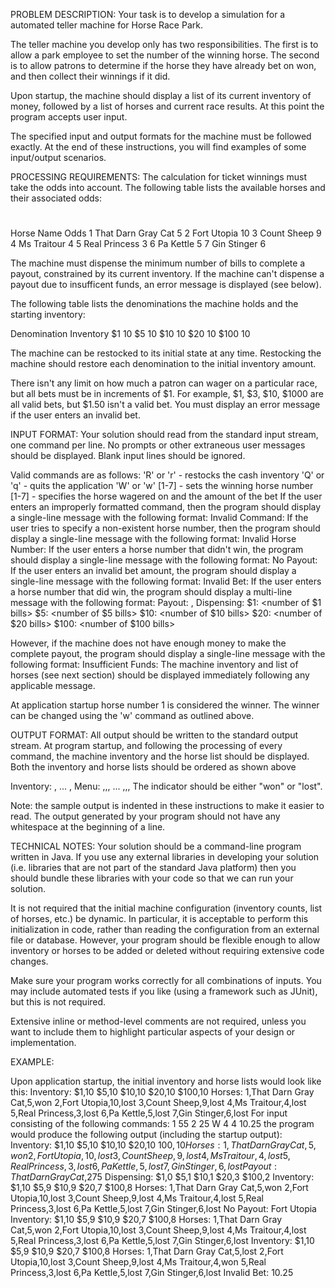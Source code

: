 PROBLEM DESCRIPTION:
Your task is to develop a simulation for a automated teller machine for Horse Race Park.

The teller machine you develop only has two responsibilities. The first is to allow a park employee to set the number of the winning horse. The second is to allow patrons to determine if the horse they have already bet on won, and then collect their winnings if it did.

Upon startup, the machine should display a list of its current inventory of money, followed by a list of horses and current race results. At this point the program accepts user input.

The specified input and output formats for the machine must be followed exactly.  At the end of these instructions, you will find examples of some input/output scenarios.

PROCESSING REQUIREMENTS:
The calculation for ticket winnings must take the odds into account. The following table lists the available horses and their associated odds:

#
Horse Name
Odds
1
That Darn Gray Cat
5
2
Fort Utopia
10
3
Count Sheep
9
4
Ms Traitour
4
5
Real Princess
3
6
Pa Kettle
5
7
Gin Stinger
6

The machine must dispense the minimum number of bills to complete a payout, constrained by its current inventory. If the machine can't dispense a payout due to insufficent funds, an error message is displayed (see below).

The following table lists the denominations the machine holds and the starting inventory:

Denomination
Inventory
$1
10
$5
10
$10
10
$20
10
$100
10

The machine can be restocked to its initial state at any time. Restocking the machine should restore each denomination to the initial inventory amount.

There isn't any limit on how much a patron can wager on a particular race, but all bets must be in increments of $1. For example, $1, $3, $10, $1000 are all valid bets, but $1.50 isn't a valid bet. You must display an error message if the user enters an invalid bet.

INPUT FORMAT:
Your solution should read from the standard input stream, one command per line.  No prompts or other extraneous user messages should be displayed.  Blank input lines should be ignored.

Valid commands are as follows:
'R' or 'r' - restocks the cash inventory
'Q' or 'q' - quits the application
'W' or 'w' [1-7] - sets the winning horse number
[1-7] <amount> - specifies the horse wagered on and the amount of the bet
If the user enters an improperly formatted command, then the program should display a single-line message with the following format:
Invalid Command: <characters that were entered>
If the user tries to specify a non-existent horse number, then the program should display a single-line message with the following format:
Invalid Horse Number: <number that was entered>
If the user enters a horse number that didn't win, the program should display a single-line message with the following format:
No Payout: <horse name>
If the user enters an invalid bet amount, the program should display a single-line message with the following format:
Invalid Bet: <amount>
If the user enters a horse number that did win, the program should display a multi-line message with the following format:
Payout: <horse name>,<total winnings>
Dispensing:
$1: <number of $1 bills>
$5: <number of $5 bills>
$10: <number of $10 bills>
$20: <number of $20 bills>
$100: <number of $100 bills>

However, if the machine does not have enough money to make the complete payout, the program should display a single-line message with the following format:
Insufficient Funds: <payout amount>
The machine inventory and list of horses (see next section) should be displayed immediately following any applicable message.

At application startup horse number 1 is considered the winner. The winner can be changed using the 'w' command as outlined above.

OUTPUT FORMAT:
All output should be written to the standard output stream.  At program startup, and following the processing of every command, the machine inventory and the horse list should be displayed.  Both the inventory and horse lists should be ordered as shown above

Inventory:
<denomination>,<quantity in inventory>
...
<denomination>,<quantity in inventory>
Menu:
<horse number>,<horse name>,<odds>,<did-win>
...
<horse number>,<horse name>,<odds>,<did-win>
The <did-win> indicator should be either "won" or "lost".

Note: the sample output is indented in these instructions to make it easier to read.  The output generated by your program should not have any whitespace at the beginning of a line.

TECHNICAL NOTES:
Your solution should be a command-line program written in Java.  If you use any external libraries in developing your solution (i.e. libraries that are not part of the standard Java platform) then you should bundle these libraries with your code so that we can run your solution.

It is not required that the initial machine configuration (inventory counts, list of horses, etc.) be dynamic. In particular, it is acceptable to perform this initialization in code, rather than reading the configuration from an external file or database. However, your program should be flexible enough to allow inventory or horses to be added or deleted without requiring extensive code changes.

Make sure your program works correctly for all combinations of inputs.  You may include automated tests if you like (using a framework such as JUnit), but this is not required.

Extensive inline or method-level comments are not required, unless you want to include them to highlight particular aspects of your design or implementation.

EXAMPLE:

Upon application startup, the initial inventory and horse lists would look like this:
Inventory:
$1,10
$5,10
$10,10
$20,10
$100,10
Horses:
1,That Darn Gray Cat,5,won
2,Fort Utopia,10,lost
3,Count Sheep,9,lost
4,Ms Traitour,4,lost
5,Real Princess,3,lost
6,Pa Kettle,5,lost
7,Gin Stinger,6,lost
For input consisting of the following commands:
1 55
2 25
W 4
4 10.25
the program would produce the following output (including the startup output):
Inventory:
$1,10
$5,10
$10,10
$20,10
$100,10
Horses:
1,That Darn Gray Cat,5,won
2,Fort Utopia,10,lost
3,Count Sheep,9,lost
4,Ms Traitour,4,lost
5,Real Princess,3,lost
6,Pa Kettle,5,lost
7,Gin Stinger,6,lost
Payout: That Darn Gray Cat,$275
Dispensing:
$1,0
$5,1
$10,1
$20,3
$100,2
Inventory:
$1,10
$5,9
$10,9
$20,7
$100,8
Horses:
1,That Darn Gray Cat,5,won
2,Fort Utopia,10,lost
3,Count Sheep,9,lost
4,Ms Traitour,4,lost
5,Real Princess,3,lost
6,Pa Kettle,5,lost
7,Gin Stinger,6,lost
No Payout: Fort Utopia
Inventory:
$1,10
$5,9
$10,9
$20,7
$100,8
Horses:
1,That Darn Gray Cat,5,won
2,Fort Utopia,10,lost
3,Count Sheep,9,lost
4,Ms Traitour,4,lost
5,Real Princess,3,lost
6,Pa Kettle,5,lost
7,Gin Stinger,6,lost
Inventory:
$1,10
$5,9
$10,9
$20,7
$100,8
Horses:
1,That Darn Gray Cat,5,lost
2,Fort Utopia,10,lost
3,Count Sheep,9,lost
4,Ms Traitour,4,won
5,Real Princess,3,lost
6,Pa Kettle,5,lost
7,Gin Stinger,6,lost
Invalid Bet: 10.25